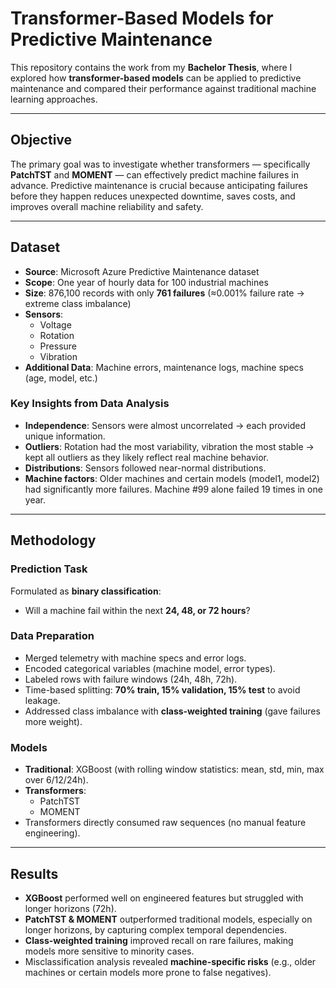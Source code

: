 # Transformer-Based Models for Predictive Maintenance  

This repository contains the work from my **Bachelor Thesis**, where I explored how **transformer-based models** can be applied to predictive maintenance and compared their performance against traditional machine learning approaches.  

---

## Objective  
The primary goal was to investigate whether transformers — specifically **PatchTST** and **MOMENT** — can effectively predict machine failures in advance. Predictive maintenance is crucial because anticipating failures before they happen reduces unexpected downtime, saves costs, and improves overall machine reliability and safety.  

---

## Dataset  

- **Source**: Microsoft Azure Predictive Maintenance dataset  
- **Scope**: One year of hourly data for 100 industrial machines  
- **Size**: 876,100 records with only **761 failures** (≈0.001% failure rate → extreme class imbalance)  
- **Sensors**:  
  - Voltage  
  - Rotation  
  - Pressure  
  - Vibration  
- **Additional Data**: Machine errors, maintenance logs, machine specs (age, model, etc.)  

### Key Insights from Data Analysis  
- **Independence**: Sensors were almost uncorrelated → each provided unique information.  
- **Outliers**: Rotation had the most variability, vibration the most stable → kept all outliers as they likely reflect real machine behavior.  
- **Distributions**: Sensors followed near-normal distributions.  
- **Machine factors**: Older machines and certain models (model1, model2) had significantly more failures. Machine #99 alone failed 19 times in one year.  

---

## Methodology  

### Prediction Task  
Formulated as **binary classification**:  
- Will a machine fail within the next **24, 48, or 72 hours**?  

### Data Preparation  
- Merged telemetry with machine specs and error logs.  
- Encoded categorical variables (machine model, error types).  
- Labeled rows with failure windows (24h, 48h, 72h).  
- Time-based splitting: **70% train, 15% validation, 15% test** to avoid leakage.  
- Addressed class imbalance with **class-weighted training** (gave failures more weight).  

### Models  
- **Traditional**: XGBoost (with rolling window statistics: mean, std, min, max over 6/12/24h).  
- **Transformers**:  
  - PatchTST  
  - MOMENT  
- Transformers directly consumed raw sequences (no manual feature engineering).  

---

## Results  

- **XGBoost** performed well on engineered features but struggled with longer horizons (72h).  
- **PatchTST & MOMENT** outperformed traditional models, especially on longer horizons, by capturing complex temporal dependencies.  
- **Class-weighted training** improved recall on rare failures, making models more sensitive to minority cases.  
- Misclassification analysis revealed **machine-specific risks** (e.g., older machines or certain models more prone to false negatives).  

